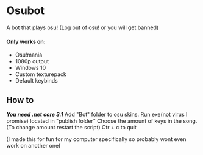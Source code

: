# Osubot
A bot that plays osu!
(Log out of osu! or you will get banned)

#### Only works on:
- Osu!mania
- 1080p output
- Windows 10
- Custom texturepack
- Default keybinds

## How to
***You need .net core 3.1***
Add "Bot" folder to osu skins.
Run exe(not virus I promise) located in "publish folder"
Choose the amount of keys in the song. (To change amount restart the script)
Ctr + c to quit

(I made this for fun for my computer specifically so probably wont even work on another one)
